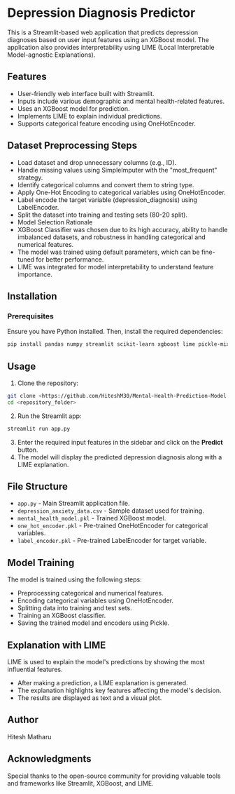 # Depression Diagnosis Predictor

This is a Streamlit-based web application that predicts depression diagnoses based on user input features using an XGBoost model. The application also provides interpretability using LIME (Local Interpretable Model-agnostic Explanations).

## Features
- User-friendly web interface built with Streamlit.
- Inputs include various demographic and mental health-related features.
- Uses an XGBoost model for prediction.
- Implements LIME to explain individual predictions.
- Supports categorical feature encoding using OneHotEncoder.

## Dataset Preprocessing Steps

- Load dataset and drop unnecessary columns (e.g., ID).
- Handle missing values using SimpleImputer with the "most_frequent" strategy.
- Identify categorical columns and convert them to string type.
- Apply One-Hot Encoding to categorical variables using OneHotEncoder.
- Label encode the target variable (depression_diagnosis) using LabelEncoder.
- Split the dataset into training and testing sets (80-20 split).
- Model Selection Rationale
- XGBoost Classifier was chosen due to its high accuracy, ability to handle imbalanced datasets, and robustness in handling categorical and numerical features.
- The model was trained using default parameters, which can be fine-tuned for better performance.
- LIME was integrated for model interpretability to understand feature importance.

## Installation

### Prerequisites
Ensure you have Python installed. Then, install the required dependencies:
```bash
pip install pandas numpy streamlit scikit-learn xgboost lime pickle-mixin
```

## Usage

1. Clone the repository:
```bash
git clone <https://github.com/HiteshM30/Mental-Health-Prediction-Model.git>
cd <repository_folder>
```

2. Run the Streamlit app:
```bash
streamlit run app.py
```

3. Enter the required input features in the sidebar and click on the **Predict** button.
4. The model will display the predicted depression diagnosis along with a LIME explanation.

## File Structure
- `app.py` - Main Streamlit application file.
- `depression_anxiety_data.csv` - Sample dataset used for training.
- `mental_health_model.pkl` - Trained XGBoost model.
- `one_hot_encoder.pkl` - Pre-trained OneHotEncoder for categorical variables.
- `label_encoder.pkl` - Pre-trained LabelEncoder for target variable.

## Model Training
The model is trained using the following steps:
- Preprocessing categorical and numerical features.
- Encoding categorical variables using OneHotEncoder.
- Splitting data into training and test sets.
- Training an XGBoost classifier.
- Saving the trained model and encoders using Pickle.

## Explanation with LIME
LIME is used to explain the model's predictions by showing the most influential features.
- After making a prediction, a LIME explanation is generated.
- The explanation highlights key features affecting the model's decision.
- The results are displayed as text and a visual plot.

## Author
Hitesh Matharu

## Acknowledgments
Special thanks to the open-source community for providing valuable tools and frameworks like Streamlit, XGBoost, and LIME.

